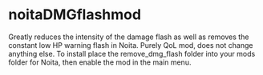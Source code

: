 # noitaDMGflashmod
Greatly reduces the intensity of the damage flash as well as removes the constant low HP warning flash in Noita. Purely QoL mod, does not change anything else.
To install place the remove_dmg_flash folder into your mods folder for Noita, then enable the mod in the main menu.
